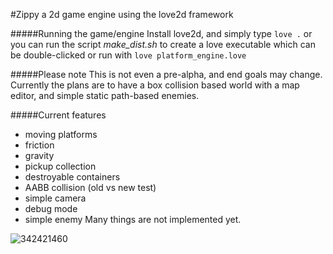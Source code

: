 #Zippy
a 2d game engine using the love2d framework

#####Running the game/engine
Install love2d, and simply type
`love .` or you can run the script *make_dist.sh* to create a love executable which can be double-clicked or run with `love platform_engine.love`

#####Please note
This is not even a pre-alpha, and end goals may change. Currently the plans are to have a box collision based world with a map editor, and simple static path-based enemies.

#####Current features
* moving platforms
* friction
* gravity
* pickup collection
* destroyable containers
* AABB collision (old vs new test)
* simple camera
* debug mode
* simple enemy
Many things are not implemented yet.

![342421460](https://cloud.githubusercontent.com/assets/1535179/10295655/0188f64a-6bba-11e5-9ae5-beaf60700584.png)

